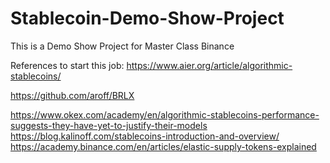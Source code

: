 # Stablecoin-Demo-Show-Project
This is a Demo Show Project for Master Class Binance


References to start this job:
https://www.aier.org/article/algorithmic-stablecoins/

https://github.com/aroff/BRLX

https://www.okex.com/academy/en/algorithmic-stablecoins-performance-suggests-they-have-yet-to-justify-their-models
https://blog.kalinoff.com/stablecoins-introduction-and-overview/
https://academy.binance.com/en/articles/elastic-supply-tokens-explained

